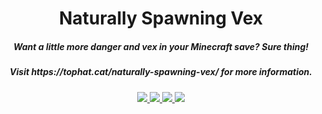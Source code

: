 <h1 align="center">Naturally Spawning Vex</h1>  
<h5 align="center">Want a little more danger and vex in your Minecraft save? Sure thing!</h5>  
<h5 align="center">Visit https://tophat.cat/naturally-spawning-vex/ for more information.</h5>
    
<p align="center">
<a href="https://discord.tophat.cat">
    <img src="https://img.shields.io/badge/Discord-TopHatCat-green.svg?style=flat&logo=Discord"/>
</a>  

<a href="https://www.curseforge.com/minecraft/mc-mods/naturally-spawning-vex">
    <img src="http://cf.way2muchnoise.eu/full_naturally-spawning-vex_downloads.svg"/>
</a>

<a href="https://www.curseforge.com/minecraft/mc-mods/naturally-spawning-vex">
    <img src="http://cf.way2muchnoise.eu/versions/Minecraft_naturally-spawning-vex_all.svg"/>
</a>  

<a href="https://github.com/tophatcats-mods/naturally-spawning-vex/commits/master">
    <img src="https://img.shields.io/github/last-commit/tophatcats-mods/naturally-spawning-vex.svg">
</a>  
</p>
